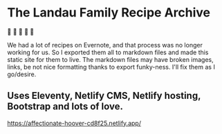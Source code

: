# The Landau Family Recipe Archive 

🍊 🍐 🍏 🥑 🍉

We had a lot of recipes on Evernote, and that process was no longer working for us. So I exported them all to markdown files and made this static site for them to live.
The markdown files may have broken images, links, be not nice formatting thanks to export funky-ness. I'll fix them as I go/desire. 

## Uses Eleventy, Netlify CMS, Netlify hosting, Bootstrap and lots of love.
https://affectionate-hoover-cd8f25.netlify.app/
